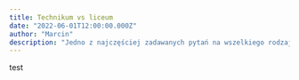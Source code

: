 ```yaml
---
title: Technikum vs liceum
date: "2022-06-01T12:00:00.000Z"
author: "Marcin"
description: "Jedno z najczęściej zadawanych pytań na wszelkiego rodzaju social mediach. Mimo mnóstwa odpowiedzi, każdego roku pojawiają się dokładnie te same dyskusje, z bardzo podobnymi argumentami."
---
```


test
